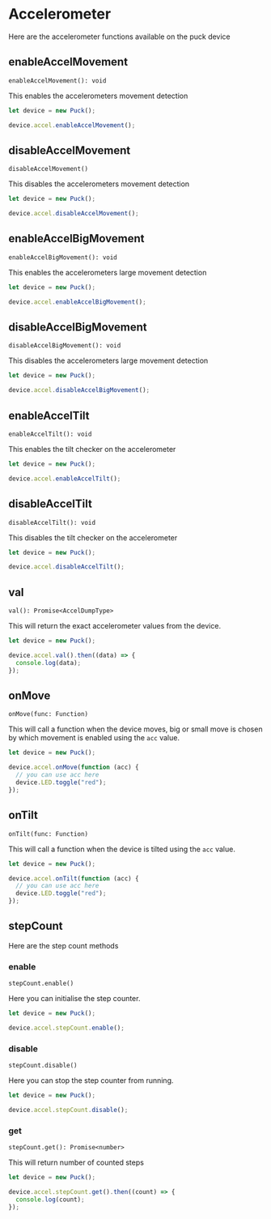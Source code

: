 # Accelerometer

Here are the accelerometer functions available on the puck device

## enableAccelMovement

`enableAccelMovement(): void`

This enables the accelerometers movement detection

```javascript
let device = new Puck();

device.accel.enableAccelMovement();
```

## disableAccelMovement

`disableAccelMovement()`

This disables the accelerometers movement detection

```javascript
let device = new Puck();

device.accel.disableAccelMovement();
```

## enableAccelBigMovement

`enableAccelBigMovement(): void`

This enables the accelerometers large movement detection

```javascript
let device = new Puck();

device.accel.enableAccelBigMovement();
```

## disableAccelBigMovement

`disableAccelBigMovement(): void`

This disables the accelerometers large movement detection

```javascript
let device = new Puck();

device.accel.disableAccelBigMovement();
```

## enableAccelTilt

`enableAccelTilt(): void`

This enables the tilt checker on the accelerometer

```javascript
let device = new Puck();

device.accel.enableAccelTilt();
```

## disableAccelTilt

`disableAccelTilt(): void`

This disables the tilt checker on the accelerometer

```javascript
let device = new Puck();

device.accel.disableAccelTilt();
```

## val

`val(): Promise<AccelDumpType>`

This will return the exact accelerometer values from the device.

```javascript
let device = new Puck();

device.accel.val().then((data) => {
  console.log(data);
});
```

## onMove

`onMove(func: Function)`

This will call a function when the device moves, big or small move is chosen by which movement is enabled using the `acc` value.

```javascript
let device = new Puck();

device.accel.onMove(function (acc) {
  // you can use acc here
  device.LED.toggle("red");
});
```

## onTilt

`onTilt(func: Function)`

This will call a function when the device is tilted using the `acc` value.

```javascript
let device = new Puck();

device.accel.onTilt(function (acc) {
  // you can use acc here
  device.LED.toggle("red");
});
```

## stepCount

Here are the step count methods

### enable

`stepCount.enable()`

Here you can initialise the step counter.

```javascript
let device = new Puck();

device.accel.stepCount.enable();
```

### disable

`stepCount.disable()`

Here you can stop the step counter from running.

```javascript
let device = new Puck();

device.accel.stepCount.disable();
```

### get

`stepCount.get(): Promise<number>`

This will return number of counted steps

```javascript
let device = new Puck();

device.accel.stepCount.get().then((count) => {
  console.log(count);
});
```
